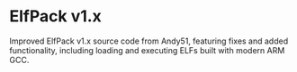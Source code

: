 ElfPack v1.x
============

Improved ElfPack v1.x source code from Andy51, featuring fixes and added functionality, including loading and executing ELFs built with modern ARM GCC.
